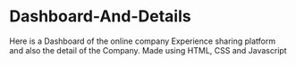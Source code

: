# Dashboard-And-Details
Here is a Dashboard of the online company Experience sharing platform and also the detail of the Company. Made using HTML, CSS and Javascript
